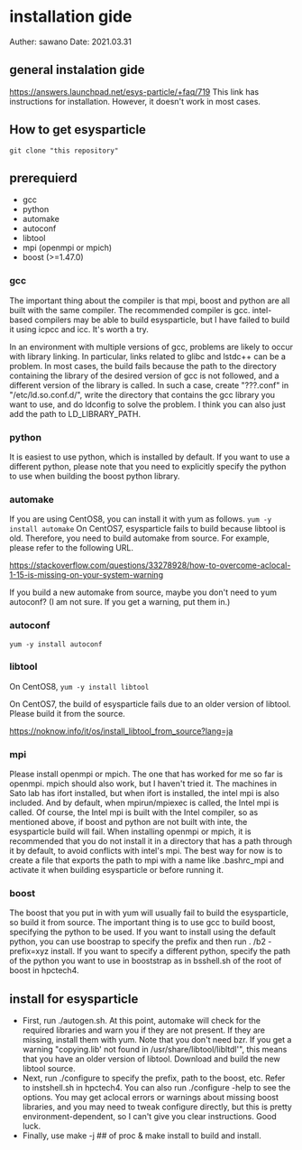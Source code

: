 # installation gide
Auther: sawano
Date: 2021.03.31

## general instalation gide
https://answers.launchpad.net/esys-particle/+faq/719
This link has instructions for installation. However, it doesn't work in most cases.

## How to get esysparticle
```git clone "this repository"```


## prerequierd
- gcc
- python
- automake
- autoconf
- libtool
- mpi (openmpi or mpich)
- boost (>=1.47.0)

### gcc
The important thing about the compiler is that mpi, boost and python are all built with the same compiler.
The recommended compiler is gcc. intel-based compilers may be able to build esysparticle, but I have failed to build it using icpcc and icc. It's worth a try.

In an environment with multiple versions of gcc, problems are likely to occur with library linking. In particular, links related to glibc and lstdc++ can be a problem. In most cases, the build fails because the path to the directory containing the library of the desired version of gcc is not followed, and a different version of the library is called. In such a case, create "???.conf" in "/etc/ld.so.conf.d/", write the directory that contains the gcc library you want to use, and do ldconfig to solve the problem. I think you can also just add the path to LD_LIBRARY_PATH.

###  python
It is easiest to use python, which is installed by default. If you want to use a different python, please note that you need to explicitly specify the python to use when building the boost python library.

###  automake
If you are using CentOS8, you can install it with yum as follows.
```yum -y install automake```
On CentOS7, esysparticle fails to build because libtool is old. Therefore, you need to build automake from source. For example, please refer to the following URL.

https://stackoverflow.com/questions/33278928/how-to-overcome-aclocal-1-15-is-missing-on-your-system-warning

If you build a new automake from source, maybe you don't need to yum autoconf? (I am not sure. If you get a warning, put them in.)

###  autoconf
```yum -y install autoconf```

###  libtool
On CentOS8, 
```yum -y install libtool```

On CentOS7, the build of esysparticle fails due to an older version of libtool. Please build it from the source.

https://noknow.info/it/os/install_libtool_from_source?lang=ja


### mpi
Please install openmpi or mpich. The one that has worked for me so far is openmpi. mpich should also work, but I haven't tried it.
The machines in Sato lab has ifort installed, but when ifort is installed, the intel mpi is also included. And by default, when mpirun/mpiexec is called, the Intel mpi is called. Of course, the Intel mpi is built with the Intel compiler, so as mentioned above, if boost and python are not built with inte, the esysparticle build will fail.
When installing openmpi or mpich, it is recommended that you do not install it in a directory that has a path through it by default, to avoid conflicts with intel's mpi. The best way for now is to create a file that exports the path to mpi with a name like .bashrc_mpi and activate it when building esysparticle or before running it.


### boost
The boost that you put in with yum will usually fail to build the esysparticle, so build it from source.
The important thing is to use gcc to build boost, specifying the python to be used. If you want to install using the default python, you can use boostrap to specify the prefix and then run . /b2 -prefix=xyz install. If you want to specify a different python, specify the path of the python you want to use in booststrap as in bsshell.sh of the root of boost in hpctech4.


## install for esysparticle
- First, run ./autogen.sh. At this point, automake will check for the required libraries and warn you if they are not present. If they are missing, install them with yum. Note that you don't need bzr. If you get a warning "copying.lib' not found in /usr/share/libtool/libltdl'", this means that you have an older version of libtool. Download and build the new libtool source.
- Next, run ./configure to specify the prefix, path to the boost, etc. Refer to instshell.sh in hpctech4. You can also run ./configure -help to see the options. You may get aclocal errors or warnings about missing boost libraries, and you may need to tweak configure directly, but this is pretty environment-dependent, so I can't give you clear instructions. Good luck.
- Finally, use make -j ## of proc & make install to build and install.